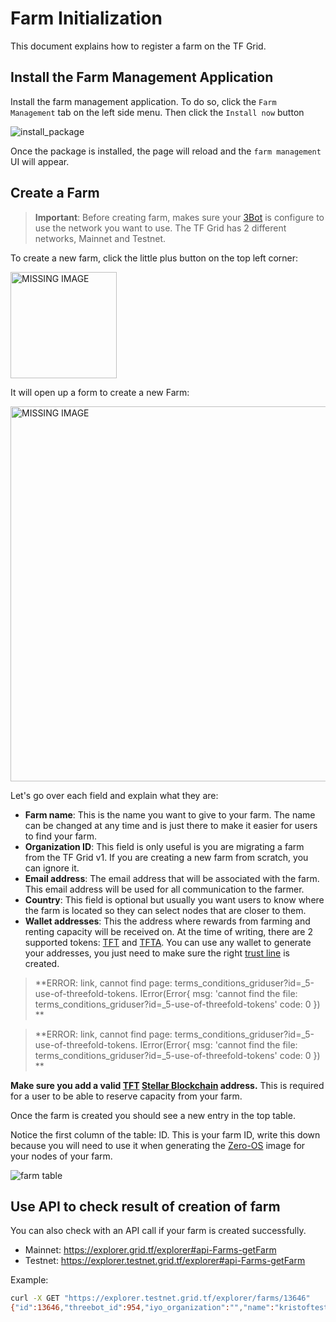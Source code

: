 # Farm Initialization

This document explains how to register a farm on the TF Grid.

## Install the Farm Management Application

Install the farm management application. To do so, click the `Farm Management` tab on the left side menu.
Then click the `Install now` button

![install_package](threefold__install_packages.png  )

Once the package is installed, the page will reload and the `farm management` UI will appear.

## Create a Farm

> **Important**: Before creating farm, makes sure your [3Bot](threefold__3bot_def) is configure to use the network you want to use. The TF Grid has 2 different networks, Mainnet and Testnet. 

To create a new farm, click the little plus button on the top left corner:

<img src="img/add_farm.png" width="170" alt="MISSING IMAGE">

It will open up a form to create a new Farm:

<img src="img/new_farm.png" width="600" alt="MISSING IMAGE">

Let's go over each field and explain what they are:

* **Farm name**: This is the name you want to give to your farm. The name can be changed at any time and is just there to make it easier for users to find your farm.
* **Organization ID**: This field is only useful is you are migrating a farm from the TF Grid v1. If you are creating a new farm from scratch, you can ignore it.
* **Email address**: The email address that will be associated with the farm. This email address will be used for all communication to the farmer.
* **Country**: This field is optional but usually you want users to know where the farm is located so they can select nodes that are closer to them.
* **Wallet addresses**: This the address where rewards from farming and renting capacity will be received on. At the time of writing, there are 2 supported tokens: [TFT](terms_conditions_griduser?id=_5-use-of-threefold-tokens) and [TFTA](terms_conditions_griduser?id=_5-use-of-threefold-tokens). You can use any wallet to generate your addresses, you just need to make sure the right [trust line](https://www.stellar.org/developers/guides/concepts/assets.html) is created.
> **ERROR: link, cannot find page: terms_conditions_griduser?id=_5-use-of-threefold-tokens.
IError(Error{
    msg: 'cannot find the file: terms_conditions_griduser?id=_5-use-of-threefold-tokens'
    code: 0
}) **<BR>


> **ERROR: link, cannot find page: terms_conditions_griduser?id=_5-use-of-threefold-tokens.
IError(Error{
    msg: 'cannot find the file: terms_conditions_griduser?id=_5-use-of-threefold-tokens'
    code: 0
}) **<BR>



**Make sure you add a valid [TFT](threefold__threefold_token) [Stellar Blockchain](threefold__stellar_blockchain) address.** This is required for a user to be able to reserve capacity from your farm.

Once the farm is created you should see a new entry in the top table.

Notice the first column of the table: ID. This is your farm ID, write this down because you will need to use it when generating the [Zero-OS](threefold__zos) image for your nodes of your farm.

![farm table](threefold__farm_table.png  )

## Use API to check result of creation of farm

You can also check with an API call if your farm is created successfully.

- Mainnet: https://explorer.grid.tf/explorer#api-Farms-getFarm
- Testnet: https://explorer.testnet.grid.tf/explorer#api-Farms-getFarm

Example:

```bash
curl -X GET "https://explorer.testnet.grid.tf/explorer/farms/13646"
{"id":13646,"threebot_id":954,"iyo_organization":"","name":"kristoftest","wallet_addresses":[{"asset":"TFT","address":"GCKOETVYOPF5GW4L5J3EN3RG6Q4WVJ2V3SV5GWNEDY2JBZU75J6XGJE3"}],"location":{"city":"","country":"Belgium","continent":"","latitude":0,"longitude":0},"email":"","resource_prices":null,"prefix_zero":""}
```

<!-- !!!include:bootable_image -->